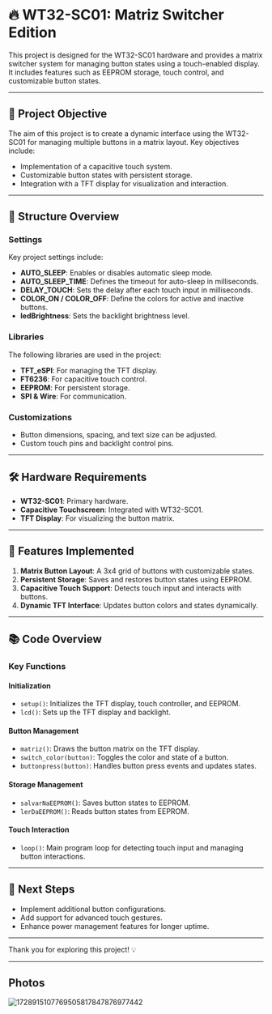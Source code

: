 # 🔥 WT32-SC01: Matriz Switcher Edition

This project is designed for the WT32-SC01 hardware and provides a matrix switcher system for managing button states using a touch-enabled display. It includes features such as EEPROM storage, touch control, and customizable button states.

---

## 🌟 **Project Objective**
The aim of this project is to create a dynamic interface using the WT32-SC01 for managing multiple buttons in a matrix layout. Key objectives include:

- Implementation of a capacitive touch system.
- Customizable button states with persistent storage.
- Integration with a TFT display for visualization and interaction.

---

## 📂 **Structure Overview**
### **Settings**
Key project settings include:
- **AUTO_SLEEP**: Enables or disables automatic sleep mode.
- **AUTO_SLEEP_TIME**: Defines the timeout for auto-sleep in milliseconds.
- **DELAY_TOUCH**: Sets the delay after each touch input in milliseconds.
- **COLOR_ON / COLOR_OFF**: Define the colors for active and inactive buttons.
- **ledBrightness**: Sets the backlight brightness level.

### **Libraries**
The following libraries are used in the project:
- **TFT_eSPI**: For managing the TFT display.
- **FT6236**: For capacitive touch control.
- **EEPROM**: For persistent storage.
- **SPI & Wire**: For communication.

### **Customizations**
- Button dimensions, spacing, and text size can be adjusted.
- Custom touch pins and backlight control pins.

---

## 🛠️ **Hardware Requirements**
- **WT32-SC01**: Primary hardware.
- **Capacitive Touchscreen**: Integrated with WT32-SC01.
- **TFT Display**: For visualizing the button matrix.

---

## 🔧 **Features Implemented**
1. **Matrix Button Layout**: A 3x4 grid of buttons with customizable states.
2. **Persistent Storage**: Saves and restores button states using EEPROM.
3. **Capacitive Touch Support**: Detects touch input and interacts with buttons.
4. **Dynamic TFT Interface**: Updates button colors and states dynamically.

---

## 📚 **Code Overview**
### **Key Functions**
#### Initialization
- `setup()`: Initializes the TFT display, touch controller, and EEPROM.
- `lcd()`: Sets up the TFT display and backlight.

#### Button Management
- `matriz()`: Draws the button matrix on the TFT display.
- `switch_color(button)`: Toggles the color and state of a button.
- `buttonpress(button)`: Handles button press events and updates states.

#### Storage Management
- `salvarNaEEPROM()`: Saves button states to EEPROM.
- `lerDaEEPROM()`: Reads button states from EEPROM.

#### Touch Interaction
- `loop()`: Main program loop for detecting touch input and managing button interactions.

---

## 🎯 **Next Steps**
- Implement additional button configurations.
- Add support for advanced touch gestures.
- Enhance power management features for longer uptime.

---

Thank you for exploring this project! 💡

---

## Photos

![1728915107769505817847876977442](https://github.com/user-attachments/assets/6583a2c2-4b0e-45c2-bec2-3bdb2cf4612f)
